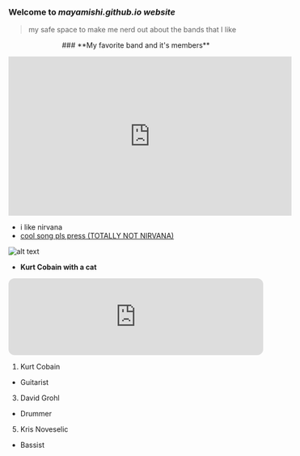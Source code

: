 ### Welcome to *mayamishi.github.io website*
> my safe space to make me nerd out about the bands that I like


<p align="center">
### **My favorite band and it's members**
<p align="center">
  
  
<iframe width="560" height="315" src="https://www.youtube.com/embed/fregObNcHC8" title="YouTube video player" frameborder="0" allow="accelerometer; autoplay; clipboard-write; encrypted-media; gyroscope; picture-in-picture" allowfullscreen></iframe>







- i  like nirvana
- [cool song pls press (TOTALLY NOT NIRVANA)](https://youtu.be/ZpiEunhVs9o)






![alt text](https://i.pinimg.com/originals/fe/28/74/fe287411625f7479c70af661af595f96.jpg)

- **Kurt Cobain with a cat**

<iframe style="border-radius:12px" src="https://open.spotify.com/embed/track/5vHLwhxxlGzmClMcxRRFPr?utm_source=generator&theme=0" width="100%" height="152" frameBorder="0" allowfullscreen="" allow="autoplay; clipboard-write; encrypted-media; fullscreen; picture-in-picture" loading="lazy"></iframe>


1. Kurt Cobain
  - Guitarist
3. David Grohl
  - Drummer
5. Kris Noveselic
  - Bassist
 

            
